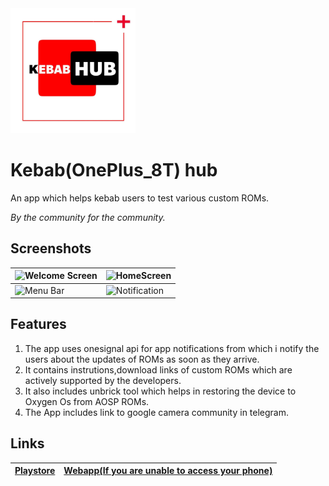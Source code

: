 

<img src = "assets/icon.png"  width= "200">

 
# Kebab(OnePlus_8T) hub
An app which helps kebab users to test various custom ROMs.

*By the community for the community.*
## Screenshots
![Welcome Screen](https://telegra.ph//file/287e5d95d70952c8d4fb4.jpg)|![HomeScreen](https://telegra.ph//file/c2d5e09bcb5fc2be7600e.jpg)
---------------------------------------------------------------------|-----------------------------------------------------------------
![Menu Bar](https://telegra.ph//file/251a4ec5cdc89cf2c45a9.jpg)|![Notification](https://telegra.ph//file/0413fc55b8b82f5f5bf39.jpg)

## Features

1. The app uses onesignal api for app notifications from which i notify the users about the updates of ROMs as soon as they arrive.
2. It contains instrutions,download links of custom ROMs which are actively supported by the developers.
3. It also includes unbrick tool which helps in restoring the device to Oxygen Os from AOSP ROMs.
4. The App includes link to google camera community in telegram.
## Links
[**Playstore**](https://play.google.com/store/apps/details?id=com.shark.KebabHub)|[**Webapp**(If you are unable to access your phone)](https://kebabhubweb.web.app)
---------------------------------------------------------------------------------|----------------------------------------------



